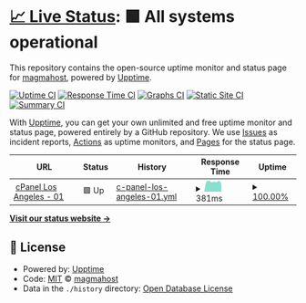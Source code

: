 # [📈 Live Status](https://magmahost.github.io/upptime): <!--live status--> **🟩 All systems operational**

This repository contains the open-source uptime monitor and status page for [magmahost](https://magmahost.github.io/upptime), powered by [Upptime](https://github.com/upptime/upptime).

[![Uptime CI](https://github.com/magmahost/upptime/workflows/Uptime%20CI/badge.svg)](https://github.com/magmahost/upptime/actions?query=workflow%3A%22Uptime+CI%22)
[![Response Time CI](https://github.com/magmahost/upptime/workflows/Response%20Time%20CI/badge.svg)](https://github.com/magmahost/upptime/actions?query=workflow%3A%22Response+Time+CI%22)
[![Graphs CI](https://github.com/magmahost/upptime/workflows/Graphs%20CI/badge.svg)](https://github.com/magmahost/upptime/actions?query=workflow%3A%22Graphs+CI%22)
[![Static Site CI](https://github.com/magmahost/upptime/workflows/Static%20Site%20CI/badge.svg)](https://github.com/magmahost/upptime/actions?query=workflow%3A%22Static+Site+CI%22)
[![Summary CI](https://github.com/magmahost/upptime/workflows/Summary%20CI/badge.svg)](https://github.com/magmahost/upptime/actions?query=workflow%3A%22Summary+CI%22)

With [Upptime](https://upptime.js.org), you can get your own unlimited and free uptime monitor and status page, powered entirely by a GitHub repository. We use [Issues](https://github.com/magmahost/upptime/issues) as incident reports, [Actions](https://github.com/magmahost/upptime/actions) as uptime monitors, and [Pages](https://magmahost.github.io/upptime) for the status page.

<!--start: status pages-->
<!-- This summary is generated by Upptime (https://github.com/upptime/upptime) -->
<!-- Do not edit this manually, your changes will be overwritten -->
<!-- prettier-ignore -->
| URL | Status | History | Response Time | Uptime |
| --- | ------ | ------- | ------------- | ------ |
| <img alt="" src="https://icons.duckduckgo.com/ip3/fiber10.rnsrv.magmapanel.net.ico" height="13"> [cPanel Los Angeles - 01](https://fiber10.rnsrv.magmapanel.net:2083/) | 🟩 Up | [c-panel-los-angeles-01.yml](https://github.com/magmahost/upptime/commits/HEAD/history/c-panel-los-angeles-01.yml) | <details><summary><img alt="Response time graph" src="./graphs/c-panel-los-angeles-01/response-time-week.png" height="20"> 381ms</summary><br><a href="https://status.magmahost.net/history/c-panel-los-angeles-01"><img alt="Response time 388" src="https://img.shields.io/endpoint?url=https%3A%2F%2Fraw.githubusercontent.com%2Fmagmahost%2Fupptime%2FHEAD%2Fapi%2Fc-panel-los-angeles-01%2Fresponse-time.json"></a><br><a href="https://status.magmahost.net/history/c-panel-los-angeles-01"><img alt="24-hour response time 317" src="https://img.shields.io/endpoint?url=https%3A%2F%2Fraw.githubusercontent.com%2Fmagmahost%2Fupptime%2FHEAD%2Fapi%2Fc-panel-los-angeles-01%2Fresponse-time-day.json"></a><br><a href="https://status.magmahost.net/history/c-panel-los-angeles-01"><img alt="7-day response time 381" src="https://img.shields.io/endpoint?url=https%3A%2F%2Fraw.githubusercontent.com%2Fmagmahost%2Fupptime%2FHEAD%2Fapi%2Fc-panel-los-angeles-01%2Fresponse-time-week.json"></a><br><a href="https://status.magmahost.net/history/c-panel-los-angeles-01"><img alt="30-day response time 353" src="https://img.shields.io/endpoint?url=https%3A%2F%2Fraw.githubusercontent.com%2Fmagmahost%2Fupptime%2FHEAD%2Fapi%2Fc-panel-los-angeles-01%2Fresponse-time-month.json"></a><br><a href="https://status.magmahost.net/history/c-panel-los-angeles-01"><img alt="1-year response time 388" src="https://img.shields.io/endpoint?url=https%3A%2F%2Fraw.githubusercontent.com%2Fmagmahost%2Fupptime%2FHEAD%2Fapi%2Fc-panel-los-angeles-01%2Fresponse-time-year.json"></a></details> | <details><summary><a href="https://status.magmahost.net/history/c-panel-los-angeles-01">100.00%</a></summary><a href="https://status.magmahost.net/history/c-panel-los-angeles-01"><img alt="All-time uptime 99.86%" src="https://img.shields.io/endpoint?url=https%3A%2F%2Fraw.githubusercontent.com%2Fmagmahost%2Fupptime%2FHEAD%2Fapi%2Fc-panel-los-angeles-01%2Fuptime.json"></a><br><a href="https://status.magmahost.net/history/c-panel-los-angeles-01"><img alt="24-hour uptime 100.00%" src="https://img.shields.io/endpoint?url=https%3A%2F%2Fraw.githubusercontent.com%2Fmagmahost%2Fupptime%2FHEAD%2Fapi%2Fc-panel-los-angeles-01%2Fuptime-day.json"></a><br><a href="https://status.magmahost.net/history/c-panel-los-angeles-01"><img alt="7-day uptime 100.00%" src="https://img.shields.io/endpoint?url=https%3A%2F%2Fraw.githubusercontent.com%2Fmagmahost%2Fupptime%2FHEAD%2Fapi%2Fc-panel-los-angeles-01%2Fuptime-week.json"></a><br><a href="https://status.magmahost.net/history/c-panel-los-angeles-01"><img alt="30-day uptime 99.87%" src="https://img.shields.io/endpoint?url=https%3A%2F%2Fraw.githubusercontent.com%2Fmagmahost%2Fupptime%2FHEAD%2Fapi%2Fc-panel-los-angeles-01%2Fuptime-month.json"></a><br><a href="https://status.magmahost.net/history/c-panel-los-angeles-01"><img alt="1-year uptime 99.86%" src="https://img.shields.io/endpoint?url=https%3A%2F%2Fraw.githubusercontent.com%2Fmagmahost%2Fupptime%2FHEAD%2Fapi%2Fc-panel-los-angeles-01%2Fuptime-year.json"></a></details>

<!--end: status pages-->

[**Visit our status website →**](https://magmahost.github.io/upptime)

## 📄 License

- Powered by: [Upptime](https://github.com/upptime/upptime)
- Code: [MIT](./LICENSE) © [magmahost](https://magmahost.github.io/upptime)
- Data in the `./history` directory: [Open Database License](https://opendatacommons.org/licenses/odbl/1-0/)
